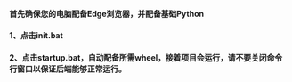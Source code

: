 #### 首先确保您的电脑配备Edge浏览器，并配备基础Python

#### 1、点击init.bat

#### 2、点击startup.bat，自动配备所需wheel，接着项目会运行，请不要关闭命令行窗口以保证后端能够正常运行。

